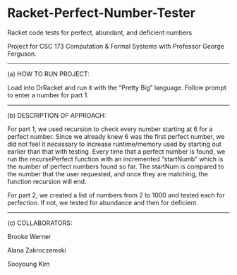 # Racket-Perfect-Number-Tester
Racket code tests for perfect, abundant, and deficient numbers

Project for CSC 173 Computation & Formal Systems with Professor George Ferguson.

-----

(a) HOW TO RUN PROJECT:

Load into DrRacket and run it with the “Pretty Big” language. Follow prompt to enter a number for part 1.

-----

(b) DESCRIPTION OF APPROACH:

For part 1, we used recursion to check every number starting at 6 for a perfect number. Since we already knew 6 was the first perfect number, we did not feel it necessary to increase runtime/memory used by starting out earlier than that with testing. Every time that a perfect number is found, we run the recursePerfect function with an incremented “startNumb” which is the number of perfect numbers found so far. The startNum is compared to the number that the user requested, and once they are matching, the function recursion will end.

For part 2, we created a list of numbers from 2 to 1000 and tested each for perfection. If not, we tested for abundance and then for deficient.

-----

(c) COLLABORATORS:

Brooke Werner

Alana Zakroczemski

Sooyoung Kim
